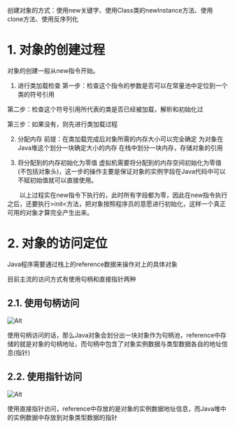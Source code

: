 创建对象的方式：使用new关键字、使用Class类的newInstance方法、使用clone方法、使用反序列化
# 1. 对象的创建过程
对象的创建一般从new指令开始。
1. 进行类加载检查
第一步：检查这个指令的参数是否可以在常量池中定位到一个类的符号引用

第二步：检查这个符号引用所代表的类是否已经被加载，解析和初始化过

第三步：如果没有，则先进行类加载过程

2. 分配内存
前提：在类加载完成后对象所需的内存大小可以完全确定
为对象在Java堆这个划分一块确定大小的内存
在栈中划分一块内存，存储对象的引用


3. 将分配到的内存初始化为零值
虚拟机需要将分配到的内存空间初始化为零值(不包括对象头)，这一步的操作主要是保证对象的实例字段在Java代码中可以不赋初始值就可以直接使用。

　　以上过程实在new指令下执行的，此时所有字段都为零，因此在new指令执行之后，还要执行&gt;init&lt;方法，把对象按照程序员的意愿进行初始化，这样一个真正可用的对象才算完全产生出来。


# 2. 对象的访问定位
Java程序需要通过栈上的reference数据来操作对上的具体对象

目前主流的访问方式有使用句柄和直接指针两种


## 2.1. 使用句柄访问
![Alt](https://images2015.cnblogs.com/blog/592743/201603/592743-20160319235555303-769658219.jpg)

使用句柄访问的话，那么Java对象会划分出一块对象作为句柄池，reference中存储的就是对象的句柄地址，而句柄中包含了对象实例数据与类型数据各自的地址信息(指针)



## 2.2. 使用指针访问
![Alt](https://images2015.cnblogs.com/blog/592743/201603/592743-20160319235555303-769658219.jpg)

使用直接指针访问，reference中存放的是对象的实例数据地址信息，而Java堆中的实例数据中存放到对象类型数据的指针





